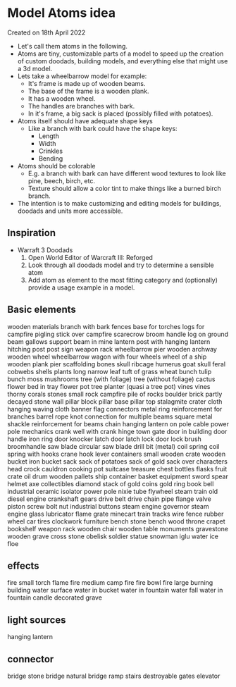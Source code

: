 # Model Atoms idea
Created on 18th April 2022

* Let's call them atoms in the following.
* Atoms are tiny, customizable parts of a model to speed up the creation of custom doodads, building models, and everything else that might use a 3d model.
* Lets take a wheelbarrow model for example:
  * It's frame is made up of wooden beams.
  * The base of the frame is a wooden plank.
  * It has a wooden wheel.
  * The handles are branches with bark.
  * In it's frame, a big sack is placed (possibly filled with potatoes).
* Atoms itself should have adequate shape keys
  * Like a branch with bark could have the shape keys:
    * Length
    * Width
    * Crinkles
    * Bending
* Atoms should be colorable
  * E.g. a branch with bark can have different wood textures to look like pine, beech, birch, etc.
  * Texture should allow a color tint to make things like a burned birch branch.
* The intention is to make customizing and editing models for buildings, doodads and units more accessible.


## Inspiration

* Warraft 3 Doodads
  1. Open World Editor of Warcraft III: Reforged
  2. Look through all doodads model and try to determine a sensible atom
  3. Add atom as element to the most fitting category and (optionally) provide a usage example in a model.


## Basic elements

wooden materials
  branch with bark
    fences
    base for torches
    logs for campfire
    pigling stick over campfire
    scarecrow
    broom handle
    log on ground
  beam
    gallows
    support beam in mine
    lantern post with hanging lantern
    hitching post
    post sign
    weapon rack
    wheelbarrow
    pier
    wooden archway
  wooden wheel
    wheelbarrow
    wagon with four wheels
    wheel of a ship
  wooden plank
    pier
    scaffolding
bones
  skull
  ribcage
  humerus
  goat skull
feral
  cobwebs
  shells
plants
  long narrow leaf
    tuft of grass
    wheat bunch
    tulip bunch
  moss
  mushrooms
  tree (with foliage)
  tree (without foliage)
  cactus
  flower bed in tray
  flower pot
  tree planter (quasi a tree pot)
  vines
  vines thorny
  corals
stones
  small rock
    campfire
    pile of rocks
  boulder
  brick
    partly decayed stone wall
  pillar block
  pillar base
  pillar top
  stalagmite
  crater
cloth
  hanging waving cloth
    banner
    flag
connectors
  metal ring
    reinforcement for branches
    barrel
  rope knot
    connection for multiple beams
  square metal shackle
    reinforcement for beams
  chain
    hanging lantern on pole
  cable
    power pole
mechanics
  crank
    well with crank
  hinge
    town gate
    door in building
  door handle
  iron ring
    door knocker
  latch
    door latch
  lock
    door lock
  brush
    broomhandle
  saw blade
  circular saw blade
  drill bit (metal)
  coil spring
  coil spring with hooks
  crane hook
  lever
containers
  small wooden crate
  wooden bucket
  iron bucket
  sack
    sack of potatoes
    sack of gold
    sack over characters head
  crock
  cauldron
  cooking pot
  suitcase
  treasure chest
  bottles
  flasks
  fruit crate
  oil drum
  wooden pallets
  ship container
  basket
equipment
  sword
  spear
  helmet
  axe
collectibles
  diamond
  stack of gold coins
  gold ring
  book
  bell
industrial
  ceramic isolator
    power pole
  nixie tube
  flywheel
    steam train
    old diesel engine
  crankshaft
  gears
  drive belt
  drive chain
  pipe
  flange
  valve
  piston
  screw
  bolt
  nut
  industrial buttons
  steam engine governor
  steam engine glass lubricator
  flame grate
  minecart
  train tracks
  wire fence
  rubber wheel
  car tires
  clockwork
furniture
  bench stone
  bench wood
  throne
  crapet
  bookshelf
  weapon rack
  wooden chair
  wooden table
monuments
  gravestone
  wooden grave cross
  stone obelisk
  soldier statue
  snowman
  iglu
water
  ice floe


## effects

fire small
  torch flame
fire medium
  camp fire
  fire bowl
fire large
  burning building
water surface
  water in bucket
  water in fountain
water fall
  water in fountain
candle
  decorated grave



## light sources

hanging lantern


## connector

bridge
  stone bridge
  natural bridge
ramp
stairs
destroyable gates
elevator
